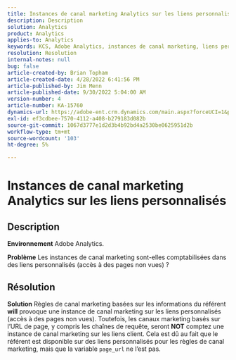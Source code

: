 ```yaml
---
title: Instances de canal marketing Analytics sur les liens personnalisés
description: Description
solution: Analytics
product: Analytics
applies-to: Analytics
keywords: KCS, Adobe Analytics, instances de canal marketing, liens personnalisés, FAQ
resolution: Resolution
internal-notes: null
bug: false
article-created-by: Brian Topham
article-created-date: 4/28/2022 6:41:56 PM
article-published-by: Jim Menn
article-published-date: 9/30/2022 5:04:00 AM
version-number: 4
article-number: KA-15760
dynamics-url: https://adobe-ent.crm.dynamics.com/main.aspx?forceUCI=1&pagetype=entityrecord&etn=knowledgearticle&id=f30e69e0-22c7-ec11-a7b6-0022480a1b03
exl-id: ef3cdbee-7570-4112-a408-b279183d082b
source-git-commit: 1067d3777e1d2d3b4b92bd4a2530be0625951d2b
workflow-type: tm+mt
source-wordcount: '103'
ht-degree: 5%

---
```


# Instances de canal marketing Analytics sur les liens personnalisés

## Description


<b>Environnement</b>
Adobe Analytics.

<b>Problème</b>
Les instances de canal marketing sont-elles comptabilisées dans des liens personnalisés (accès à des pages non vues) ?


## Résolution


<b>Solution</b>
Règles de canal marketing basées sur les informations du référent <b>will</b> provoque une instance de canal marketing sur les liens personnalisés (accès à des pages non vues).
Toutefois, les canaux marketing basés sur l’URL de page, y compris les chaînes de requête, seront <b>NOT</b> comptez une instance de canal marketing sur les liens client.
Cela est dû au fait que le référent est disponible sur des liens personnalisés pour les règles de canal marketing, mais que la variable `page_url` ne l’est pas.

